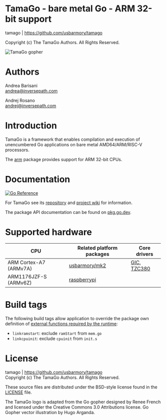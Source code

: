 TamaGo - bare metal Go - ARM 32-bit support
===========================================

tamago | https://github.com/usbarmory/tamago  

Copyright (c) The TamaGo Authors. All Rights Reserved.  

![TamaGo gopher](https://github.com/usbarmory/tamago/wiki/images/tamago.svg?sanitize=true)

Authors
=======

Andrea Barisani  
andrea@inversepath.com  

Andrej Rosano  
andrej@inversepath.com  

Introduction
============

TamaGo is a framework that enables compilation and execution of unencumbered Go
applications on bare metal AMD64/ARM/RISC-V processors.

The [arm](https://github.com/usbarmory/tamago/tree/master/arm) package provides
support for ARM 32-bit CPUs.

Documentation
=============

[![Go Reference](https://pkg.go.dev/badge/github.com/usbarmory/tamago.svg)](https://pkg.go.dev/github.com/usbarmory/tamago)

For TamaGo see its [repository](https://github.com/usbarmory/tamago) and
[project wiki](https://github.com/usbarmory/tamago/wiki) for information.

The package API documentation can be found on
[pkg.go.dev](https://pkg.go.dev/github.com/usbarmory/tamago).

Supported hardware
==================

| CPU                    | Related platform packages                                                            | Core drivers                                                                                                                         |
|------------------------|--------------------------------------------------------------------------------------|--------------------------------------------------------------------------------------------------------------------------------------|
| ARM Cortex-A7 (ARMv7A) | [usbarmory/mk2](https://github.com/usbarmory/tamago/tree/master/board/usbarmory/mk2) | [GIC](https://github.com/usbarmory/tamago/tree/master/arm/gic), [TZC380](https://github.com/usbarmory/tamago/tree/master/arm/tzc380) |
| ARM1176JZF-S  (ARMv6Z) | [raspberrypi](https://github.com/usbarmory/tamago/tree/master/board/raspberrypi)     |                                                                                                                                      |

Build tags
==========

The following build tags allow application to override the package own definition of
[external functions required by the runtime](https://github.com/usbarmory/tamago/wiki/Internals#go-runtime-changes):

* `linkramstart`: exclude `ramStart` from `mem.go`
* `linkcpuinit`: exclude `cpuinit` from `init.s`

License
=======

tamago | https://github.com/usbarmory/tamago  
Copyright (c) The TamaGo Authors. All Rights Reserved.

These source files are distributed under the BSD-style license found in the
[LICENSE](https://github.com/usbarmory/tamago/blob/master/LICENSE) file.

The TamaGo logo is adapted from the Go gopher designed by Renee French and
licensed under the Creative Commons 3.0 Attributions license. Go Gopher vector
illustration by Hugo Arganda.
